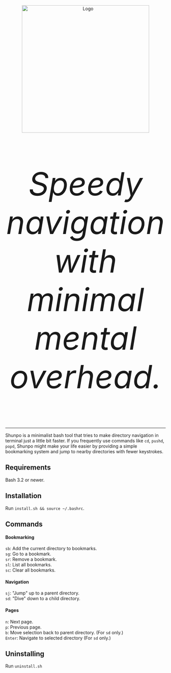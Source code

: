 <div align="center">
  <img 
    src="https://github.com/user-attachments/assets/fbdf0831-0d6a-495d-bdbf-c0aaa28bff6c" 
    alt="Logo" 
    width="400"
    style="
      filter: invert(0%);
    ">
  <p style="font-size: 100px;"><i>Speedy navigation with minimal mental overhead.</i></p>
</div>


----
Shunpo is a minimalist bash tool that tries to make directory navigation in terminal just a little bit faster.
If you frequently use commands like `cd`, `pushd`, `popd`, Shunpo might make your life easier by providing a simple bookmarking system and jump to nearby directories with fewer keystrokes.

Requirements
----
Bash 3.2 or newer.

Installation
----
Run `install.sh && source ~/.bashrc`.

Commands
----
#### Bookmarking
`sb`: Add the current directory to bookmarks.  
`sg`: Go to a bookmark.  
`sr`: Remove a bookmark.  
`sl`: List all bookmarks.  
`sc`: Clear all bookmarks.   

#### Navigation
`sj`: "Jump" up to a parent directory.  
`sd`: "Dive" down to a child directory.

#### Pages
`n`: Next page.  
`p`: Previous page.  
`b`: Move selection back to parent directory. (For `sd` only.)  
`Enter`: Navigate to selected directory (For `sd` only.)  
 
Uninstalling
----
Run `uninstall.sh`

